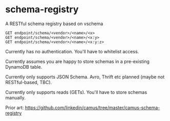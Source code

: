 schema-registry
===============

A RESTful schema registry based on vschema

```
GET endpoint/schema/<vendor>/<name>/<x>
GET endpoint/schema/<vendor>/<name>/<x:y>
GET endpoint/schema/<vendor>/<name>/<x:y:z>
```

Currently has no authentication. You'll have to whitelist access.

Currently assumes you are happy to store schemas in a pre-existing DynamoDB table.

Currently only supports JSON Schema. Avro, Thrift etc planned (maybe not RESTful-based, TBC).

Currently only supports reads (GETs). You'll have to store schemas manually.

Prior art: https://github.com/linkedin/camus/tree/master/camus-schema-registry
